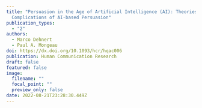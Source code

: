 ```yaml
---
title: "Persuasion in the Age of Artificial Intelligence (AI): Theories and
  Complications of AI-based Persuasion"
publication_types:
  - "2"
authors:
  - Marco Dehnert
  - Paul A. Mongeau
doi: https://dx.doi.org/10.1093/hcr/hqac006
publication: Human Communication Research
draft: false
featured: false
image:
  filename: ""
  focal_point: ""
  preview_only: false
date: 2022-08-21T23:28:30.449Z
---
```

